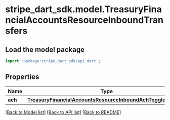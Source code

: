 # stripe_dart_sdk.model.TreasuryFinancialAccountsResourceInboundTransfers

## Load the model package
```dart
import 'package:stripe_dart_sdk/api.dart';
```

## Properties
Name | Type | Description | Notes
------------ | ------------- | ------------- | -------------
**ach** | [**TreasuryFinancialAccountsResourceInboundAchToggleSettings**](TreasuryFinancialAccountsResourceInboundAchToggleSettings.md) |  | [optional] 

[[Back to Model list]](../README.md#documentation-for-models) [[Back to API list]](../README.md#documentation-for-api-endpoints) [[Back to README]](../README.md)


